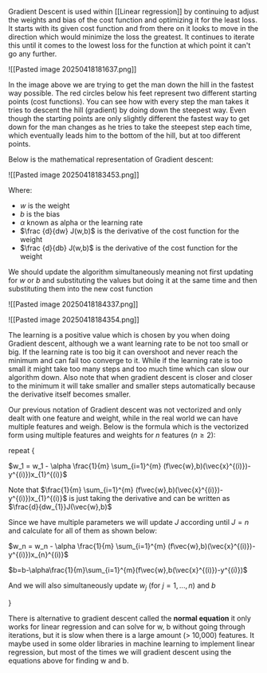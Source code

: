 Gradient Descent is used within [[Linear regression]] by continuing to adjust the weights and bias of the cost function and optimizing it for the least loss. It starts with its given cost function and from there on it looks to move in the direction which would minimize the loss the greatest. It continues to iterate this until it comes to the lowest loss for the function at which point it can't go any further.

![[Pasted image 20250418181637.png]]

In the image above we are trying to get the man down the hill in the fastest way possible. The red circles below his feet represent two different starting points (cost functions). You can see how with every step the man takes it tries to descent the hill (gradient) by doing down the steepest way. Even though the starting points are only slightly different the fastest way to get down for the man changes as he tries to take the steepest step each time, which eventually leads him to the bottom of the hill, but at too different points.

Below is the mathematical representation of Gradient descent: 

![[Pasted image 20250418183453.png]]

Where:
- $w$ is the weight 
- $b$ is the bias 
- $\alpha$ known as alpha or the learning rate
- $\frac {d}{dw}  J(w,b)$ is the derivative of the cost function for the weight
- $\frac {d}{db}  J(w,b)$ is the derivative of the cost function for the weight

We should update the algorithm simultaneously meaning not first updating for $w$  or $b$ and substituting the values but doing it at the same time and then substituting them into the new cost function

![[Pasted image 20250418184337.png]]

![[Pasted image 20250418184354.png]]

The learning is a positive value which is chosen by you when doing Gradient descent, although we a want learning rate to be not too small or big. If the learning rate is too big it can overshoot and never reach the minimum and can fail too converge to it. While if the learning rate is too small it might take too many steps and too much time which can slow our algorithm down. Also note that when gradient descent is closer and closer to the minimum it will take smaller and smaller steps automatically because the derivative itself becomes smaller.

Our previous notation of Gradient descent was not vectorized and only dealt with one feature and weight, while in the real world we can have multiple features and weigh. Below is the formula which is the vectorized form using multiple features and weights for $n$ features $(n \ge 2)$:

repeat {

$w_1 = w_1 - \alpha \frac{1}{m} \sum_{i=1}^{m} (f\vec{w},b)(\vec{x}^{(i)})-y^{(i)})x_{1}^{(i)}$

Note that $\frac{1}{m} \sum_{i=1}^{m} (f\vec{w},b)(\vec{x}^{(i)})-y^{(i)})x_{1}^{(i)}$ is just taking the derivative and can be written as $\frac{d}{dw_{1}}J(\vec{w},b)$

Since we have multiple parameters we will update $J$ according until $J=n$ and calculate for all of them as shown below:

$w_n = w_n - \alpha \frac{1}{m} \sum_{i=1}^{m} (f\vec{w},b)(\vec{x}^{(i)})-y^{(i)})x_{n}^{(i)}$

$b=b-\alpha\frac{1}{m}\sum_{i=1}^{m}(f\vec{w},b(\vec{x}^{(i)})-y^{(i)})$

And we will also simultaneously update $w_{j}$ (for  $j =1,...,n)$ and $b$

}

There is alternative to gradient descent called the **normal equation** it only works for linear regression and can solve for w, b without going through iterations, but it is slow when there is a large amount (> 10,000) features. It maybe used in some older libraries in machine learning to implement linear regression, but most of the times we will gradient descent using the equations above for finding w and b.
 